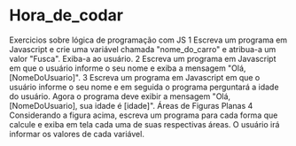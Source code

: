 # Hora_de_codar
Exercicios sobre lógica de programação com JS
1
 Escreva um programa em Javascript e crie uma variável chamada "nome_do_carro" e atribua-a um valor "Fusca". Exiba-a ao usuário.
2
Escreva um programa em Javascript em que o usuário informe o seu nome e exiba a mensagem "Olá, [NomeDoUsuario]".
3
Escreva um programa em Javascript em que o usuário informe o seu nome e em seguida o programa perguntará a idade do usuário. Agora o programa deve exibir a mensagem "Olá, [NomeDoUsuario], sua idade é [idade]".
Áreas de Figuras Planas
4
Considerando a figura acima, escreva um programa para cada forma que calcule e exiba em tela cada uma de suas respectivas áreas. O usuário irá informar os valores de cada variável.

